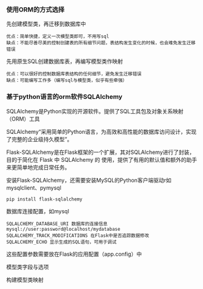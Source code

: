 
### 使用ORM的方式选择

先创建模型类，再迁移到数据库中

    优点：简单快捷，定义一次模型类即可，不用写sql
    缺点：不能尽善尽美的控制创建表的所有细节问题，表结构发生变化的时候，也会难免发生迁移错误
先用原生SQL创建数据库表，再编写模型类作映射

    优点：可以很好的控制数据库表结构的任何细节，避免发生迁移错误
    缺点：可能编写工作多（编写sql与模型类，似乎有些牵强）

### 基于python语言的orm软件SQLAlchemy

SQLAlchemy是Python实现的开源软件。提供了SQL工具包及对象关系映射（ORM）工具

SQLAlchemy“采用简单的Python语言，为高效和高性能的数据库访问设计，实现了完整的企业级持久模型”。

Flask-SQLAlchemy是在Flask框架的一个扩展，其对SQLAlchemy进行了封装，目的于简化在 Flask 中 SQLAlchemy 的 使用，提供了有用的默认值和额外的助手来更简单地完成日常任务。

安装Flask-SQLAlchemy，还需要安装MySQL的Python客户端驱动r如mysqlclient、pymysql

    pip install flask-sqlalchemy
    

数据库连接配置，如mysql

    SQLALCHEMY_DATABASE_URI 数据库的连接信息
    mysql://user:password@localhost/mydatabase
    SQLALCHEMY_TRACK_MODIFICATIONS 在Flask中是否追踪数据修改
    SQLALCHEMY_ECHO 显示生成的SQL语句，可用于调试

这些配置参数需要放在Flask的应用配置（app.config）中

模型类字段与选项

构建模型类映射






